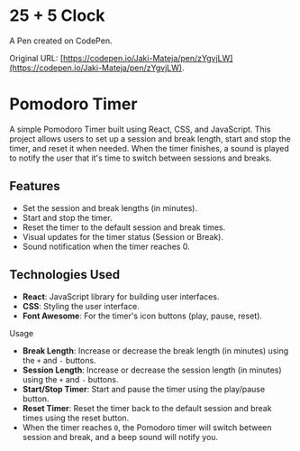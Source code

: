 # 25 + 5 Clock

A Pen created on CodePen.

Original URL: [https://codepen.io/Jaki-Mateja/pen/zYgvjLW](https://codepen.io/Jaki-Mateja/pen/zYgvjLW).

# Pomodoro Timer

A simple Pomodoro Timer built using React, CSS, and JavaScript. This project allows users to set up a session and break length, start and stop the timer, and reset it when needed. When the timer finishes, a sound is played to notify the user that it's time to switch between sessions and breaks.

## Features
- Set the session and break lengths (in minutes).
- Start and stop the timer.
- Reset the timer to the default session and break times.
- Visual updates for the timer status (Session or Break).
- Sound notification when the timer reaches 0.
  
## Technologies Used
- **React**: JavaScript library for building user interfaces.
- **CSS**: Styling the user interface.
- **Font Awesome**: For the timer's icon buttons (play, pause, reset).

Usage

- **Break Length**: Increase or decrease the break length (in minutes) using the `+` and `-` buttons.
- **Session Length**: Increase or decrease the session length (in minutes) using the `+` and `-` buttons.
- **Start/Stop Timer**: Start and pause the timer using the play/pause button.
- **Reset Timer**: Reset the timer back to the default session and break times using the reset button.
- When the timer reaches `0`, the Pomodoro timer will switch between session and break, and a beep sound will notify you.

